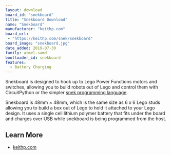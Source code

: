 ```yaml
---
layout: download
board_id: "snekboard"
title: "Snekboard Download"
name: "Snekboard"
manufacturer: "keithp.com"
board_url:
 - "https://keithp.com/snek/snekboard"
board_image: "snekboard.jpg"
date_added: 2019-07-30
family: atmel-samd
bootloader_id: snekboard
features:
  - Battery Charging
---
```


Snekboard is designed to hook up to Lego Power Functions motors and
switches, allowing you to build robots out of Lego and control them
with CircuitPython or the simpler
[snek programming language](https://keithp.com/snek).

Snekboard is 48mm × 48mm, which is the same size as 6 x 6 Lego studs
allowing you to build a box out of Lego to hold it attached to your
Lego design. It uses a single cell lithium polymer battery that fits
under the board and charges over USB while snekboard is being
programmed from the host.

## Learn More

* [keithp.com](https://keithp.com/snek/snekboard)
